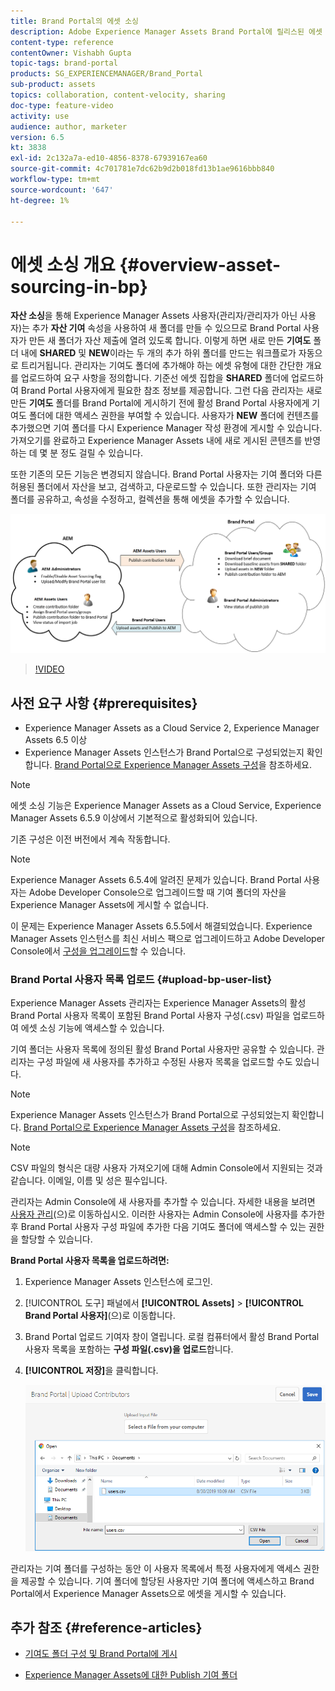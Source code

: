 ```yaml
---
title: Brand Portal의 에셋 소싱
description: Adobe Experience Manager Assets Brand Portal에 릴리스된 에셋 소싱 기능에 대한 통찰력을 얻으십시오.
content-type: reference
contentOwner: Vishabh Gupta
topic-tags: brand-portal
products: SG_EXPERIENCEMANAGER/Brand_Portal
sub-product: assets
topics: collaboration, content-velocity, sharing
doc-type: feature-video
activity: use
audience: author, marketer
version: 6.5
kt: 3838
exl-id: 2c132a7a-ed10-4856-8378-67939167ea60
source-git-commit: 4c701781e7dc62b9d2b018fd13b1ae9616bbb840
workflow-type: tm+mt
source-wordcount: '647'
ht-degree: 1%

---
```


# 에셋 소싱 개요 {#overview-asset-sourcing-in-bp}

**자산 소싱**&#x200B;을 통해 Experience Manager Assets 사용자(관리자/관리자가 아닌 사용자)는 추가 **자산 기여** 속성을 사용하여 새 폴더를 만들 수 있으므로 Brand Portal 사용자가 만든 새 폴더가 자산 제출에 열려 있도록 합니다. 이렇게 하면 새로 만든 **기여도** 폴더 내에 **SHARED** 및 **NEW**&#x200B;이라는 두 개의 추가 하위 폴더를 만드는 워크플로가 자동으로 트리거됩니다. 관리자는 기여도 폴더에 추가해야 하는 에셋 유형에 대한 간단한 개요를 업로드하여 요구 사항을 정의합니다. 기준선 에셋 집합을 **SHARED** 폴더에 업로드하여 Brand Portal 사용자에게 필요한 참조 정보를 제공합니다. 그런 다음 관리자는 새로 만든 **기여도** 폴더를 Brand Portal에 게시하기 전에 활성 Brand Portal 사용자에게 기여도 폴더에 대한 액세스 권한을 부여할 수 있습니다. 사용자가 **NEW** 폴더에 컨텐츠를 추가했으면 기여 폴더를 다시 Experience Manager 작성 환경에 게시할 수 있습니다. 가져오기를 완료하고 Experience Manager Assets 내에 새로 게시된 콘텐츠를 반영하는 데 몇 분 정도 걸릴 수 있습니다.

또한 기존의 모든 기능은 변경되지 않습니다. Brand Portal 사용자는 기여 폴더와 다른 허용된 폴더에서 자산을 보고, 검색하고, 다운로드할 수 있습니다. 또한 관리자는 기여 폴더를 공유하고, 속성을 수정하고, 컬렉션을 통해 에셋을 추가할 수 있습니다.

![Brand Portal 자산 소싱](assets/asset-sourcing.png)

>[!VIDEO](https://video.tv.adobe.com/v/29365/?quality=12)

## 사전 요구 사항 {#prerequisites}

* Experience Manager Assets as a Cloud Service 2, Experience Manager Assets 6.5 이상
* Experience Manager Assets 인스턴스가 Brand Portal으로 구성되었는지 확인합니다. [Brand Portal으로 Experience Manager Assets 구성](../using/configure-aem-assets-with-brand-portal.md)을 참조하세요.

<!--
* Ensure that your Brand Portal tenant is configured with one AEM Assets author instance.
-->

>[!NOTE]
>
>에셋 소싱 기능은 Experience Manager Assets as a Cloud Service, Experience Manager Assets 6.5.9 이상에서 기본적으로 활성화되어 있습니다.
>
>기존 구성은 이전 버전에서 계속 작동합니다.

>[!NOTE]
>
>Experience Manager Assets 6.5.4에 알려진 문제가 있습니다. Brand Portal 사용자는 Adobe Developer Console으로 업그레이드할 때 기여 폴더의 자산을 Experience Manager Assets에 게시할 수 없습니다.
>
>이 문제는 Experience Manager Assets 6.5.5에서 해결되었습니다. Experience Manager Assets 인스턴스를 최신 서비스 팩으로 업그레이드하고 Adobe Developer Console에서 [구성을 업그레이드](https://experienceleague.adobe.com/en/docs/experience-manager-65/content/assets/brandportal/configure-aem-assets-with-brand-portal#upgrade-integration-65)할 수 있습니다.

<!--

>For immediate fix on AEM 6.5.4, it is recommended to [download the hotfix](https://www.adobeaemcloud.com/content/marketplace/marketplaceProxy.html?packagePath=/content/companies/public/adobe/packages/cq650/hotfix/cq-6.5.0-hotfix-33041) and install on your author instance.
-->

<!--
## Configure Asset Sourcing {#configure-asset-sourcing}

**Asset Sourcing** is configured from within the AEM Assets author instance. The administrators can enable the Asset Sourcing feature flag configuration from the **AEM Web Console Configuration** and upload the active Brand Portal users list in **AEM Assets**.

>[!NOTE]
>
>Asset Sourcing is by default enabled on AEM Assets as a Cloud Service. The AEM administrator can directly upload the active Brand Portal users to allow them access to the Asset Sourcing feature.

>[!NOTE]
>
>Before you begin with the configuration, ensure that your AEM Assets instance is configured with Brand Portal. See, [Configure AEM Assets with Brand Portal](../using/configure-aem-assets-with-brand-portal.md). 

The following video demonstrates, how to configure Asset Sourcing on your AEM Assets author instance:

>[!VIDEO](https://video.tv.adobe.com/v/29771)
-->

<!--
### Enable Asset Sourcing {#enable-asset-sourcing}

AEM administrators can enable the Asset Sourcing feature flag from within the AEM Web Console Configuration (a.k.a Configuration Manager).

>[!NOTE]
>
>This step is not applicable for AEM Assets as a Cloud Service.


**To enable Asset Sourcing:**
1. Log in to your AEM Assets author instance and open Configuration Manager. 
Default URL: http:// localhost:4502/system/console/configMgr.
1. Search using the keyword **Asset Sourcing** to locate **[!UICONTROL Asset Sourcing Feature Flag Config]**.
1. Click **[!UICONTROL Asset Sourcing Feature Flag Config]** to open the configuration window.
1. Select the **[!UICONTROL feature.flag.active.status]** check box.
1. Click **[!UICONTROL Save]**.

![](assets/enable-asset-sourcing.png)
-->


### Brand Portal 사용자 목록 업로드 {#upload-bp-user-list}

Experience Manager Assets 관리자는 Experience Manager Assets의 활성 Brand Portal 사용자 목록이 포함된 Brand Portal 사용자 구성(.csv) 파일을 업로드하여 에셋 소싱 기능에 액세스할 수 있습니다.

기여 폴더는 사용자 목록에 정의된 활성 Brand Portal 사용자만 공유할 수 있습니다. 관리자는 구성 파일에 새 사용자를 추가하고 수정된 사용자 목록을 업로드할 수도 있습니다.

>[!NOTE]
>
>Experience Manager Assets 인스턴스가 Brand Portal으로 구성되었는지 확인합니다. [Brand Portal으로 Experience Manager Assets 구성](../using/configure-aem-assets-with-brand-portal.md)을 참조하세요.

>[!NOTE]
>
>CSV 파일의 형식은 대량 사용자 가져오기에 대해 Admin Console에서 지원되는 것과 같습니다. 이메일, 이름 및 성은 필수입니다.

관리자는 Admin Console에 새 사용자를 추가할 수 있습니다. 자세한 내용을 보려면 [사용자 관리](brand-portal-adding-users.md)(으)로 이동하십시오. 이러한 사용자는 Admin Console에 사용자를 추가한 후 Brand Portal 사용자 구성 파일에 추가한 다음 기여도 폴더에 액세스할 수 있는 권한을 할당할 수 있습니다.

**Brand Portal 사용자 목록을 업로드하려면:**

1. Experience Manager Assets 인스턴스에 로그인.
1. [!UICONTROL 도구] 패널에서 **[!UICONTROL Assets]** > **[!UICONTROL Brand Portal 사용자]**(으)로 이동합니다.

1. Brand Portal 업로드 기여자 창이 열립니다.
로컬 컴퓨터에서 활성 Brand Portal 사용자 목록을 포함하는 **구성 파일(.csv)을 업로드**&#x200B;합니다.
1. **[!UICONTROL 저장]**&#x200B;을 클릭합니다.

   ![](assets/upload-user-list2.png)


관리자는 기여 폴더를 구성하는 동안 이 사용자 목록에서 특정 사용자에게 액세스 권한을 제공할 수 있습니다. 기여 폴더에 할당된 사용자만 기여 폴더에 액세스하고 Brand Portal에서 Experience Manager Assets으로 에셋을 게시할 수 있습니다.

## 추가 참조 {#reference-articles}

* [기여도 폴더 구성 및 Brand Portal에 게시](brand-portal-publish-contribution-folder-to-brand-portal.md)

* [Experience Manager Assets에 대한 Publish 기여 폴더](brand-portal-publish-contribution-folder-to-aem-assets.md)
